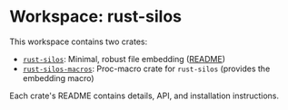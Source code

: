 
# Workspace: rust-silos


This workspace contains two crates:

- [`rust-silos`](https://crates.io/crates/rust-silos): Minimal, robust file embedding ([README](rust-silos/README.md))
- [`rust-silos-macros`](https://crates.io/crates/rust-silos-macros): Proc-macro crate for `rust-silos` (provides the embedding macro)

Each crate's README contains details, API, and installation instructions.
